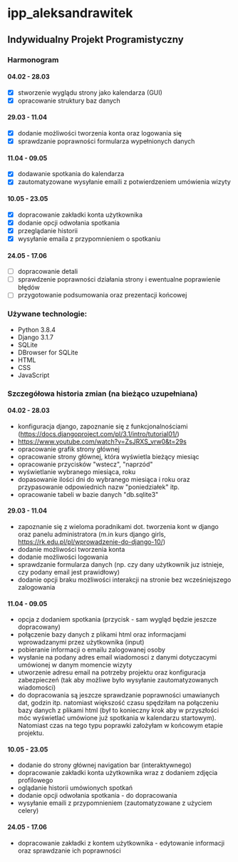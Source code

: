 # ipp_aleksandrawitek
## Indywidualny Projekt Programistyczny

### Harmonogram

#### 04.02 - 28.03

- [x] stworzenie wyglądu strony jako kalendarza (GUI) <br />
- [x] opracowanie struktury baz danych

#### 29.03 - 11.04

- [x] dodanie możliwości tworzenia konta oraz logowania się <br />
- [x] sprawdzanie poprawności formularza wypełnionych danych 

#### 11.04 - 09.05 

- [x] dodawanie spotkania do kalendarza <br />
- [x] zautomatyzowane wysyłanie emaili z potwierdzeniem umówienia wizyty

#### 10.05 - 23.05 

- [x] dopracowanie zakładki konta użytkownika <br />
- [x] dodanie opcji odwołania spotkania <br />
- [x] przeglądanie historii <br />
- [x] wysyłanie emaila z przypomnieniem o spotkaniu

#### 24.05 - 17.06

- [ ] dopracowanie detali <br />
- [ ] sprawdzenie poprawności działania strony i ewentualne poprawienie błędów <br />
- [ ] przygotowanie podsumowania oraz prezentacji końcowej

### Używane technologie:

- Python 3.8.4
- Django 3.1.7
- SQLite
- DBrowser for SQLite
- HTML
- CSS
- JavaScript

### Szczegółowa historia zmian (na bieżąco uzupełniana)


#### 04.02 - 28.03
- konfiguracja django, zapoznanie się z funkcjonalnościami (https://docs.djangoproject.com/pl/3.1/intro/tutorial01/)
- https://www.youtube.com/watch?v=ZsJRXS_vrw0&t=29s
- opracowanie grafik strony głównej
- opracowanie strony głównej, która wyświetla bieżący miesiąc
- opracowanie przycisków "wstecz", "naprzód"
- wyświetlanie wybranego miesiąca, roku
- dopasowanie ilości dni do wybranego miesiąca i roku oraz przypasowanie odpowiednich nazw "poniedziałek" itp.
- opracowanie tabeli w bazie danych "db.sqlite3"
#### 29.03 - 11.04
- zapoznanie się z wieloma poradnikami dot. tworzenia kont w django oraz panelu administratora (m.in kurs django girls, https://rk.edu.pl/pl/wprowadzenie-do-django-10/)
- dodanie możliwości tworzenia konta
- dodanie możliwości logowania
- sprawdzanie formularza danych (np. czy dany użytkownik juz istnieje, czy podany email jest prawidłowy)
- dodanie opcji braku możliwości interakcji na stronie bez wcześniejszego zalogowania
#### 11.04 - 09.05 
- opcja z dodaniem spotkania (przycisk - sam wygląd będzie jeszcze dopracowany)
- połączenie bazy danych z plikami html oraz informacjami wprowadzanymi przez użytkownika (input)
- pobieranie informacji o emailu zalogowanej osoby
- wysłanie na podany adres email wiadomosci z danymi dotyczacymi umówionej w danym momencie wizyty
- utworzenie adresu email na potrzeby projektu oraz konfiguracja zabezpieczeń (tak aby możliwe było wysyłanie zautomatyzowanych wiadomości)
- do dopracowania są jeszcze sprawdzanie poprawności umawianych dat, godzin itp. natomiast większość czasu spędziłam na połączeniu bazy danych z plikami html (był to konieczny krok aby w przyszłości móc wyświetlać umówione już spotkania w kalendarzu startowym). Natomiast czas na tego typu poprawki założyłam w końcowym etapie projektu.
#### 10.05 - 23.05 
- dodanie do strony głównej navigation bar (interaktywnego)
- dopracowanie zakładki konta użytkownika wraz z dodaniem zdjęcia profilowego
- oglądanie historii umówionych spotkań
- dodanie opcji odwołania spotkania - do dopracowania
- wysyłanie emaili z przypomnieniem (zautomatyzowane z użyciem celery)
#### 24.05 - 17.06
- dopracowanie zakładki z kontem użytkownika - edytowanie informacji oraz sprawdzanie ich poprawności
